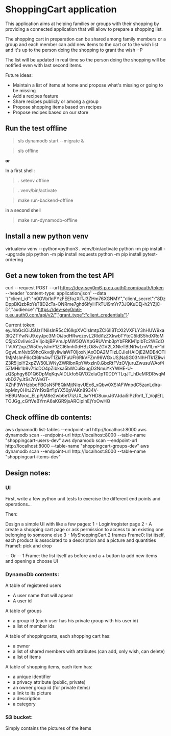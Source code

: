 # ShoppingCart application
This application aims at helping families or groups with their shopping by providing a connected application that will allow to prepare a shopping list.

The shopping cart in preparation can be shared among family members or a group and each member can add new items to the cart or to the wish list and it's up to the person doing the shopping to grant the wish :-P

The list will be updated in real time so the person doing the shopping will be notified even with last second items.

Future ideas:
 - Maintain a list of items at home and propose what's missing or going to be missing
 - Add a recipes feature
 - Share recipes publicly or among a group
 - Propose shopping items based on recipes
 - Propose recipes based on our store

## Run the test offline

> sls dynamodb start --migrate &

> sls offline

**or**

In a first shell:
> . setenv offline

> . venv/bin/activate

> make run-backend-offline

in a second shell
> make run-dynamodb-offline


## Install a new python venv
virtualenv venv --python=python3
. venv/bin/activate
python -m pip install --upgrade pip
python -m pip install requests
python -m pip install pytest-ordering

## Get a new token from the test API
curl --request POST   --url https://dev-sey0m6-p.eu.auth0.com/oauth/token   --header 'content-type: application/json'   --data '{"client_id":"n0OVbi1nPYzFEEfozXlTJ3ZHm76XGNMY","client_secret":"8DzDppBlQzbRoYeT8D2cTa-ONRme7ghd6IfyHFkTUi9mYr73JQKuDEj-h2YZjC-D","audience":"https://dev-sey0m6-p.eu.auth0.com/api/v2/","grant_type":"client_credentials"}'


Current token:
eyJhbGciOiJSUzI1NiIsInR5cCI6IkpXVCIsImtpZCI6IlBTcXI2VXFLY3hHUW9xa3lQZTYwNiJ9.eyJpc3MiOiJodHRwczovL2Rldi1zZXkwbTYtcC5ldS5hdXRoMC5jb20vIiwic3ViIjoibjBPVmJpMW5QWXpGRUVmb3pYbFRKM1pIbTc2WEdOTVlAY2xpZW50cyIsImF1ZCI6Imh0dHBzOi8vZGV2LXNleTBtNi1wLmV1LmF1dGgwLmNvbS9hcGkvdjIvIiwiaWF0IjoxNjAxODA2MTIzLCJleHAiOjE2MDE4OTI1MjMsImF6cCI6Im4wT1ZiaTFuUFl6RkVFZm96WGxUSjNaSG03NlhHTk1ZIiwiZ3R5IjoiY2xpZW50LWNyZWRlbnRpYWxzIn0.GbxRtFVzOVjuruZwusuWAof45ZMHlr1b8v7ticDO4pZibksa5bWCuBxugD3NmuYkYWHE-U-zQSphgy6D1Q6DpMqKqvAIDLkfo5QVO2elaOpT0DDYTLqJT_hDeMRDRwqMvbD27yJtSs7nWeGT-XZhF3WHzbbdFBGsN5P8QkMjtNIqvUEc6_xQbw0XSIAFWnpdC5zanLdira-bpMny0HItJ2Yn19xBrf1pYX50pVAKn8934V-HE9UMooc_ELpPjM8e2wb6e17izUX_lsrYHD8uxuJ6VJdai5IPzRm1_T_VojIEfLTOJGg_cGftVeBYrnA6aKGR9jsARCipIhEjYxOwHQ

## Check offline db contents:
aws dynamodb list-tables --endpoint-url http://localhost:8000
aws dynamodb scan --endpoint-url http://localhost:8000 --table-name "shoppingcart-users-dev"
aws dynamodb scan --endpoint-url http://localhost:8000 --table-name "shoppingcart-groups-dev"
aws dynamodb scan --endpoint-url http://localhost:8000 --table-name "shoppingcart-items-dev"



## Design notes:

### UI
First, write a few python unit tests to exercise the different end points and operations...

Then:

Design a simple UI with like a few pages:
1 - Login/register page
2 - A create a shopping cart page or ask permission to access to an existing one belonging to someone else
3 - MyShoppingCart
 2 frames
 Frame0: list itself, each product is associated to a description and a picture and quantities
 Frame1: pick and drop

-- Or --
1 Frame: the list itself as before and a + button to add new items and opening a choose UI


### DynamoDb contents:
A table of registered users
- A user name that will appear
- A user id

A table of groups
- a group id (each user has his private group with his user id)
- a list of member ids

A table of shoppingcarts, each shopping cart has:
- a owner
- a list of shared members with attributes (can add, only wish, can delete)
- a list of items

A table of shopping items, each item has:
- a unique identifier
- a privacy attribute (public, private)
- an owner group id (for private items)
- a link to its picture
- a description
- a category

### S3 bucket:
Simply contains the pictures of the items